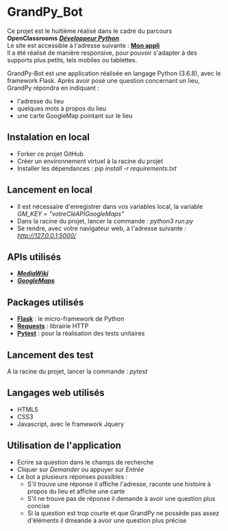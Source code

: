 # GrandPy_Bot
Ce projet est le huitième réalisé dans le cadre du parcours **OpenClassrooms** ***[Développeur Python](https://openclassrooms.com/fr/paths/68-developpeur-dapplication-python)***.  
Le site est accessible à l'adresse suivante : **[Mon appli](http://grandpy-bot-nz.herokuapp.com/)**  
Il a été réalisé de manière responsive, pour pouvoir s'adapter à des supports plus petits, tels mobiles ou tablettes.

GrandPy-Bot est une application réalisée en langage Python (3.6.8), avec le framework Flask. Après avoir posé une question concernant un lieu, GrandPy répondra en indiquant :
- l'adresse du lieu
- quelques mots à propos du lieu
- une carte GoogleMap pointant sur le lieu

## Instalation en local
- Forker ce projet GitHub
- Créer un environnement virtuel à la racine du projet
- Installer les dépendances : *pip install -r requirements.txt*

## Lancement en local
- Il est nécessaire d'enregistrer dans vos variables local, la variable *GM_KEY = "votreCléAPIGoogleMaps"*
- Dans la racine du projet, lancer la commande : *python3 run.py*
- Se rendre, avec votre navigateur web, à l'adresse suivante : *http://127.0.0.1:5000/*

## APIs utilisés
- ***[MediaWiki](https://www.mediawiki.org/wiki/API:Main_page)***
- ***[GoogleMaps](https://cloud.google.com/maps-platform/?hl=fr)***

## Packages utilisés
- **[Flask](https://flask.palletsprojects.com/en/1.1.x/)** : le micro-framework de Python
- **[Requests](https://requests-fr.readthedocs.io/en/latest/)** : librairie HTTP
- **[Pytest](https://docs.pytest.org/en/latest/)** : pour la réalisation des tests unitaires

## Lancement des test
A la racine du projet, lancer la commande : *pytest*

## Langages web utilisés
- HTML5
- CSS3
- Javascript, avec le framework Jquery

## Utilisation de l'application
- Ecrire sa question dans le champs de recherche
- Cliquer sur *Demander* ou appuyer sur *Entrée*
- Le bot a plusieurs réponses possibles :
  - S'il trouve une réponse il affiche l'adresse, raconte une histoire à propos du lieu et affiche une carte
  - S'il ne trouve pas de réponse il demande à avoir une question plus concise
  - Si la question est trop courte et que GrandPy ne possède pas assez d'éléments il dmeande à avoir une question plus précise

